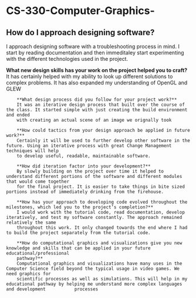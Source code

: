 # CS-330-Computer-Graphics-

## How do I approach designing software?
I approach designing software with a troubleshooting process in mind. I start by reading documentation and then immeditaley start experimenting with the         different technologies used in the project.
    
**What new design skills has your work on the project helped you to craft?**
It has certainly helped with my ability to look up different solutions to complex problems. It has also expanded my understanding of OpenGL and GLEW
        
        **What design process did you follow for your project work?**
        It was an iterative design process that built over the course of the class. It started simple with just creating the build environment and ended
        with creating an actual scene of an image we orignally took
        
        **How could tactics from your design approach be applied in future work?**
        Certainly it will be used to further develop other software in the future. Using an iterative process with great Change Management techniques will help
        to develop useful, readable, maintainable software.
        
        **How did iteration factor into your development?**
        By slowly building on the project over time it helped to understand different portions of the software and different modules that would come together 
        for the final project. It is easier to take things in bite sized portions instead of immediately drinking from the firehouse.
        
        **How has your approach to developing code evolved throughout the milestones, which led you to the project’s completion?**
        I would work with the tutorial code, read documentation, develop iteratively, and test my software constantly. The approach remained relatively the same
        throughout this work. It only changed towards the end where I had to build the project separately from the tutorial code.
      
        **How do computational graphics and visualizations give you new knowledge and skills that can be applied in your future educational/professional
        pathway?**
        Computational graphics and visualizations have many uses in the Computer Science field beyond the typical usage in video games. We need graphics for 
        scientific processes as well as simulations. This will help in my educational pathway by helping me understand more complex languages and development           processes

